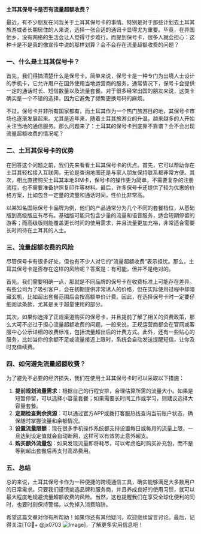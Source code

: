 **土耳其保号卡是否有流量超额收费？**

最近，有不少朋友在问我关于土耳其保号卡的事情。特别是对于那些计划去土耳其旅游或者长期居住的人来说，选择一张合适的通讯卡显得尤为重要。毕竟，在异国他乡，没有网络的生活会让人觉得寸步难行。而提到保号卡，很多人就会担心：这种卡是不是真的像宣传中说的那样划算？会不会存在流量超额收费的问题？

### 一、什么是土耳其保号卡？
首先，我们得搞清楚什么是保号卡。简单来说，保号卡是一种专门为出境人士设计的手机卡，它允许用户在国外使用当地运营商的服务。通常情况下，保号卡会提供一定的通话时长、短信数量以及流量套餐。对于很多经常出国的朋友来说，这类卡确实是一个不错的选择，因为它避免了频繁更换号码的麻烦。

不过，保号卡并非所有国家都有，而土耳其作为一个热门旅游目的地，其保号卡市场也逐渐发展起来。尤其是近年来，随着土耳其旅游业的升温，越来越多的人开始关注当地的通信服务。那么问题来了：土耳其的保号卡到底靠不靠谱？会不会出现流量超额收费的情况呢？

### 二、土耳其保号卡的优势
在回答这个问题之前，我们先来看看土耳其保号卡的优点。首先，它可以帮助你在土耳其轻松接入互联网，无论是查询地图还是与家人朋友保持联系都非常方便。其次，相比直接购买土耳其本地SIM卡，保号卡的操作更为简单，不需要复杂的注册流程，也不需要准备护照复印件等材料。最后，许多保号卡还提供了较为优惠的价格方案，比如包含一定量的流量和通话时间，性价比非常高。

以某知名国际保号卡品牌为例，他们的产品通常分为几个不同的套餐档位，从基础版到高级版应有尽有。基础版可能只包含少量的流量和语音服务，适合短期停留的游客；而高级版则能覆盖更长时间的使用需求，并且流量更加充裕，非常适合需要长时间待在土耳其的人士。

### 三、流量超额收费的风险
尽管保号卡有很多好处，但也有不少人对它的“流量超额收费”表示担忧。那么，土耳其保号卡是否存在这样的风险呢？答案是：有可能，但并不是绝对的。

首先，我们需要明确一点，那就是不同品牌的保号卡在收费标准上可能存在差异。有些公司为了吸引客户，会在初期提供非常诱人的价格，但在实际使用过程中却暗藏玄机，比如超出套餐范围后会按高额单价计费。因此，在选择保号卡时一定要仔细阅读条款，尤其是关于超量使用的部分。

其次，如果你选择了正规渠道购买的保号卡，并且提前了解了相关的资费政策，那么大可不必过于担心流量超额收费的问题。一般来说，正规运营商都会在官网或客服中心公示详细的收费标准，包括流量超出后的计费方式。此外，还有一些贴心的服务，比如当你的余额不足或流量接近上限时，系统会自动发送提醒短信，让你及时充值续费。

### 四、如何避免流量超额收费？
为了避免不必要的经济损失，我们在使用土耳其保号卡时可以采取以下措施：

1. **提前规划流量需求**：根据自己的行程安排，合理估算所需的流量大小。如果是短暂停留，可以选择小容量套餐；如果需要长时间工作或学习，则建议选择大容量套餐。
2. **定期检查剩余资源**：可以通过官方APP或拨打客服热线查询当前账户状态，确保随时掌握流量和余额情况。
3. **设置流量限额**：现在很多手机操作系统都支持设置每日或每月的流量上限，一旦达到设定值就会自动断网，这样可以有效防止意外超支。
4. **购买额外流量包**：如果发现流量即将耗尽，可以考虑临时购买补充包，而不是等到超出套餐后再支付高昂费用。

### 五、总结
总的来说，土耳其保号卡作为一种便捷的跨境通信工具，确实能够满足大多数用户的日常需求。只要我们谨慎挑选品牌和服务商，并且养成良好的使用习惯，就可以最大程度地规避流量超额收费的风险。当然，这也提醒我们在享受全球化便利的同时，也要时刻保持警惕，以免掉入消费陷阱。

希望这篇文章对你有所帮助！如果你还有其他疑问，欢迎继续留言讨论。最后，记得关注[TG💪+ @jx0703 ![Image](https://github.com/user-attachments/assets/dbca1d08-cadb-493c-b0ec-ad6f7a83f270)]，了解更多实用信息吧！